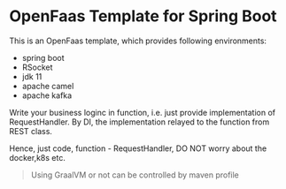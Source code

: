 # OpenFaas Template for Spring Boot

This is an OpenFaas template, which provides following environments:

- spring boot
- RSocket
- jdk 11
- apache camel
- apache kafka

Write your business loginc in function, i.e. just provide implementation of RequestHandler. By DI, the implementation
relayed to the function from REST class.

Hence, just code, function - RequestHandler, DO NOT worry about the docker,k8s etc.

> Using GraalVM or not can be controlled by maven profile

